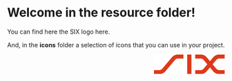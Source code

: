# Welcome in the resource folder!

You can find here the SIX logo here. 

And, in the **icons** folder a selection of icons that you can use in your project.


<p align="right">
<img src="SIX_logo_a4_rgb.png" />
</p>

